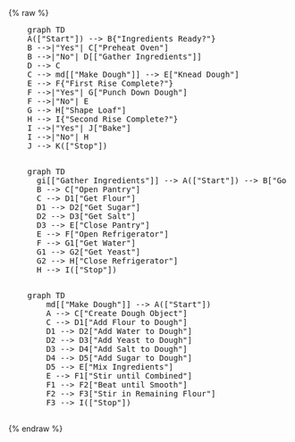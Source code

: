 


{% raw %} 

  <pre class="mermaid">
    graph TD
    A(["Start"]) --> B{"Ingredients Ready?"}
    B -->|"Yes"| C["Preheat Oven"]
    B -->|"No"| D[["Gather Ingredients"]]
    D --> C
    C --> md[["Make Dough"]] --> E["Knead Dough"]
    E --> F{"First Rise Complete?"}
    F -->|"Yes"| G["Punch Down Dough"]
    F -->|"No"| E
    G --> H["Shape Loaf"]
    H --> I{"Second Rise Complete?"}
    I -->|"Yes"| J["Bake"]
    I -->|"No"| H
    J --> K(["Stop"])
  </pre>  
  
  <pre class="mermaid">
    graph TD
      gi[["Gather Ingredients"]] --> A(["Start"]) --> B["Go to Kitchen"]
      B --> C["Open Pantry"]
      C --> D1["Get Flour"]
      D1 --> D2["Get Sugar"]
      D2 --> D3["Get Salt"]
      D3 --> E["Close Pantry"]
      E --> F["Open Refrigerator"]
      F --> G1["Get Water"]
      G1 --> G2["Get Yeast"]
      G2 --> H["Close Refrigerator"]
      H --> I(["Stop"])
      </pre>  

  <pre class="mermaid">
    graph TD
        md[["Make Dough"]] --> A(["Start"])
        A --> C["Create Dough Object"]
        C --> D1["Add Flour to Dough"]
        D1 --> D2["Add Water to Dough"]
        D2 --> D3["Add Yeast to Dough"]
        D3 --> D4["Add Salt to Dough"]
        D4 --> D5["Add Sugar to Dough"]
        D5 --> E["Mix Ingredients"]
        E --> F1["Stir until Combined"]
        F1 --> F2["Beat until Smooth"]
        F2 --> F3["Stir in Remaining Flour"]
        F3 --> I(["Stop"])
      </pre>  
{% endraw %}
